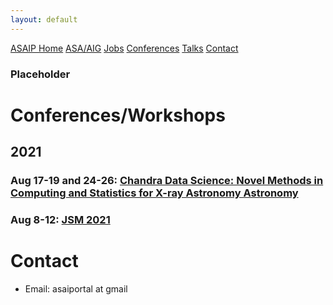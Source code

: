 ```yaml
---
layout: default
---
```


<a href="./index.html" class="btn">ASAIP Home</a>
<a href="../index.html" class="btn">ASA/AIG</a>
<a href="./jobs.html" class="btn">Jobs</a>
<a href="./conf.html" class="btn">Conferences</a>
<a href="./talks.html" class="btn">Talks</a>
<a href="./index.html#contact" class="btn">Contact</a>

### Placeholder

# Conferences/Workshops

## 2021

### Aug 17-19 and 24-26: [Chandra Data Science: Novel Methods in Computing and Statistics for X-ray Astronomy Astronomy](https://cxc.harvard.edu/cdo/cds2021/)

### Aug 8-12: [JSM 2021](../jsm2021/index.md)

# Contact

- Email: asaiportal at gmail
